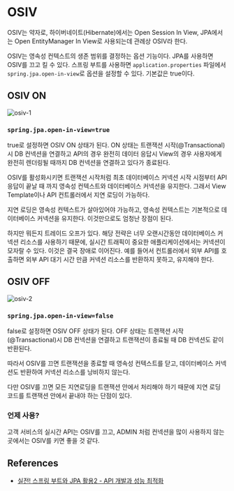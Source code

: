 # OSIV

OSIV는 약자로, 하이버네이트(Hibernate)에서는 Open Session In View, JPA에서는 Open EntityManager In View로 사용되는데 관례상 OSIV라 한다.

OSIV는 영속성 컨텍스트의 생존 범위를 결정하는 옵션 기능이다. JPA를 사용하면 OSIV를 끄고 킬 수 있다. 스프링 부트를 사용하면 `application.properties` 파일에서 `spring.jpa.open-in-view`로 옵션을 설정할 수 있다. 기본값은 true이다.

## OSIV ON

![osiv-1](https://github.com/azurealstn/to-be-better-backend-engineer/assets/55525868/5a8e80d4-a1dd-4787-b414-5083952cb8bc)

### `spring.jpa.open-in-view=true`

true로 설정하면 OSIV ON 상태가 된다. ON 상태는 트랜잭션 시작(@Transactional)시 DB 컨넥션을 연결하고 API의 경우 완전히 데이터 응답시 View의 경우 사용자에게 완전히 렌더링될 때까지 DB 컨넥션을 연결하고 있다가 종료된다.

OSIV를 활성화시키면 트랜잭션 시작처럼 최초 데이터베이스 커넥션 시작 시점부터 API 응답이 끝날 때 까지 영속성 컨텍스트와 데이터베이스 커넥션을 유지한다. 그래서 View Template이나 API 컨트롤러에서 지연 로딩이 가능하다.

지연 로딩은 영속성 컨텍스트가 살아있어야 가능하고, 영속성 컨텍스트는 기본적으로 데이터베이스 커넥션을 유지한다. 이것만으로도 엄청난 장점이 된다.

하지만 뭐든지 트레이드 오프가 있다. 해당 전략은 너무 오랜시간동안 데이터베이스 커넥션 리소스를 사용하기 때문에, 실시간 트래픽이 중요한 애플리케이션에서는 커넥션이 모자랄 수 있다. 이것은 결국 장애로 이어진다. 예를 들어서 컨트롤러에서 외부 API를 호출하면 외부 API 대기 시간 만큼 커넥션 리소스를 반환하지 못하고, 유지해야 한다.

## OSIV OFF

![osiv-2](https://github.com/azurealstn/to-be-better-backend-engineer/assets/55525868/6aac283d-0b2b-4ac6-b314-c84d1c4539fb)

### `spring.jpa.open-in-view=false`

false로 설정하면 OSIV OFF 상태가 된다. OFF 상태는 트랜잭션 시작(@Transactional)시 DB 컨넥션을 연결하고 트랜잭션이 종료될 때 DB 컨넥션도 같이 반환된다.

따라서 OSIV를 끄면 트랜잭션을 종료할 때 영속성 컨텍스트를 닫고, 데이터베이스 커넥션도 반환하여 커넥션 리소스를 낭비하지 않는다.

다만 OSIV를 끄면 모든 지연로딩을 트랜잭션 안에서 처리해야 하기 때문에 지연 로딩 코드를 트랜잭션 안에서 끝내야 하는 단점이 있다.

### 언제 사용?

고객 서비스의 실시간 API는 OSIV를 끄고, ADMIN 처럼 컨넥션을 많이 사용하지 않는 곳에서는 OSIV를 키면 좋을 것 같다.

## References

- [실전! 스프링 부트와 JPA 활용2 - API 개발과 성능 최적화](https://www.inflearn.com/course/%EC%8A%A4%ED%94%84%EB%A7%81%EB%B6%80%ED%8A%B8-JPA-API%EA%B0%9C%EB%B0%9C-%EC%84%B1%EB%8A%A5%EC%B5%9C%EC%A0%81%ED%99%94/dashboard)
